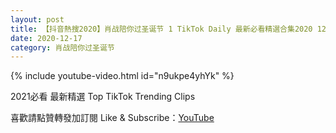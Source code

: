 ```yaml
---
layout: post
title: 【抖音熱搜2020】肖战陪你过圣诞节 1 TikTok Daily 最新必看精選合集2020 12 17
date: 2020-12-17
category: 肖战陪你过圣诞节
---
```


{% include youtube-video.html id="n9ukpe4yhYk" %}

2021必看 最新精選 Top TikTok Trending Clips

喜歡請點贊轉發加訂閱 Like & Subscribe：[YouTube](https://www.youtube.com/channel/UCAoR7VcanIPd04uEq_GIylA/videos)

